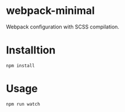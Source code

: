 # webpack-minimal
Webpack configuration with SCSS compilation.

# Installtion

```
npm install
```

# Usage

```
npm run watch
```
